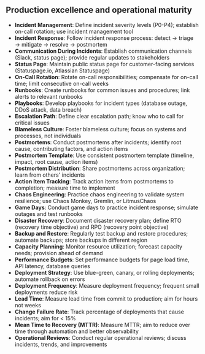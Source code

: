 ## Production excellence and operational maturity

- **Incident Management**: Define incident severity levels (P0-P4); establish on-call rotation; use incident management tool
- **Incident Response**: Follow incident response process: detect → triage → mitigate → resolve → postmortem
- **Communication During Incidents**: Establish communication channels (Slack, status page); provide regular updates to stakeholders
- **Status Page**: Maintain public status page for customer-facing services (Statuspage.io, Atlassian Statuspage)
- **On-Call Rotation**: Rotate on-call responsibilities; compensate for on-call time; limit consecutive on-call weeks
- **Runbooks**: Create runbooks for common issues and procedures; link alerts to relevant runbooks
- **Playbooks**: Develop playbooks for incident types (database outage, DDoS attack, data breach)
- **Escalation Path**: Define clear escalation path; know who to call for critical issues
- **Blameless Culture**: Foster blameless culture; focus on systems and processes, not individuals
- **Postmortems**: Conduct postmortems after incidents; identify root cause, contributing factors, and action items
- **Postmortem Template**: Use consistent postmortem template (timeline, impact, root cause, action items)
- **Postmortem Distribution**: Share postmortems across organization; learn from others' incidents
- **Action Item Tracking**: Track action items from postmortems to completion; measure time to implement
- **Chaos Engineering**: Practice chaos engineering to validate system resilience; use Chaos Monkey, Gremlin, or LitmusChaos
- **Game Days**: Conduct game days to practice incident response; simulate outages and test runbooks
- **Disaster Recovery**: Document disaster recovery plan; define RTO (recovery time objective) and RPO (recovery point objective)
- **Backup and Restore**: Regularly test backup and restore procedures; automate backups; store backups in different region
- **Capacity Planning**: Monitor resource utilization; forecast capacity needs; provision ahead of demand
- **Performance Budgets**: Set performance budgets for page load time, API latency, database queries
- **Deployment Strategy**: Use blue-green, canary, or rolling deployments; automate rollback on errors
- **Deployment Frequency**: Measure deployment frequency; frequent small deployments reduce risk
- **Lead Time**: Measure lead time from commit to production; aim for hours not weeks
- **Change Failure Rate**: Track percentage of deployments that cause incidents; aim for < 15%
- **Mean Time to Recovery (MTTR)**: Measure MTTR; aim to reduce over time through automation and better observability
- **Operational Reviews**: Conduct regular operational reviews; discuss incidents, trends, and improvements
